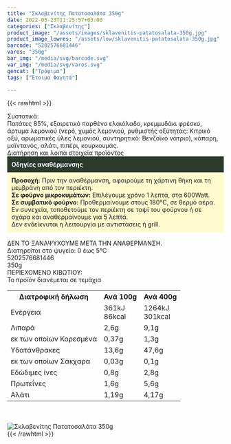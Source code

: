 ```yaml
---
title: "Σκλαβενίτης Πατατοσαλάτα 350g"
date: 2022-05-23T11:25:57+03:00
categories: ["Σκλαβενίτης"]
product_image: "/assets/images/sklavenitis-patatosalata-350g.jpg"
product_image_lowres: "/assets/low/sklavenitis-patatosalata-350g.jpg"
barcode: "5202576681446"
varos: "350g"
bar_img: "/media/svg/barcode.svg"
var_img: "/media/svg/varos.svg"
gencat: ["Τρόφιμα"]
tags: ["Έτοιμα Φαγητά"]

---
```

{{< rawhtml >}}

<div class="sload586"><div class="product"><div id="sistatika">Συστατικά:</div><div class="alltext">Πατάτες 85%, εξαιρετικό παρθένο ελαιόλαδο, κρεμμυδάκι φρέσκο, άρτυμα λεμονιού (νερό, χυμός λεμονιού, ρυθμιστής οξύτητας: Κιτρικό οξύ, αρωματικές ύλες λεμονιού, συντηρητικό: Βενζοϊκό νάτριο), κάπαρη, μαϊντανός, αλάτι, πιπέρι, κουρκουμάς.</div><div id="loipa">Διατήρηση και λοιπά στοιχεία προϊόντος</div><div class="alltext"><div style="background:#2b3a2d;padding:10px;color:#fff"><b>Οδηγίες αναθέρμανσης</b></div><div style="background:#ffface;padding:10px;"><b>Προσοχή:</b> Πριν την αναθέρμανση, αφαιρούμε τη χάρτινη θήκη και τη μεμβράνη από τον περιέκτη.<br><b>Σε φούρνο μικροκυμάτων:</b> Επιλέγουμε χρόνο 1 λεπτά, στα 600Watt.<br><b>Σε συμβατικό φούρνο:</b> Προθερμαίνουμε στους 180°C, σε θερμό αέρα. Εν συνεχεία, τοποθετούμε τον περιέκτη σε ταψί του φούρνου ή σε σχάρα και αναθερμαίνουμε για 5 λεπτά.<br>Δεν ενδείκνυται η λειτουργία με αντιστάσεις ή grill.</div><br>ΔΕΝ ΤΟ ΞΑΝΑΨΥΧΟΥΜΕ ΜΕΤΑ ΤΗΝ ΑΝΑΘΕΡΜΑΝΣΗ.<br>Διατηρείται στο ψυγείο: 0 έως 5°C<br></div><div id="barcode"><div id="barimage1"></div><span id="bartext">5202576681446</span></div><div id="varos"><div id="varosimage1"></div><span id="varostext">350g</span></div><div id="kivotio">ΠΕΡΙΕΧΟΜΕΝΟ ΚΙΒΩΤΙΟΥ:<br>Το προϊόν διανέμεται σε τεμάχια</div><div class="tabout"><table id="diatable"><tbody><tr><th>Διατροφική δήλωση</th><th>Ανά 100g</th><th>Ανά 400g</th></tr><tr><td class="texr2">Ενέργεια</td><td class="texr">361kJ<br>86kcal</td><td class="texr">1264kJ<br>301kcal</td></tr><tr><td class="texr2">Λιπαρά</td><td class="texr">2,6g</td><td class="texr">9,1g</td></tr><tr><td class="gray">εκ των οποίων Κορεσµένα</td><td class="gray2">0,37g</td><td class="gray2">1,3g</td></tr><tr><td class="texr2">Yδατάνθρακες</td><td class="texr">13,6g</td><td class="texr">47,6g</td></tr><tr><td class="gray">εκ των οποίων Σάκχαρα</td><td class="gray2">0,03g</td><td class="gray2">0,1g</td></tr><tr><td class="texr2">Eδώδιμες ίνες</td><td class="texr">0,8g</td><td class="texr">2,8g</td></tr><tr><td class="texr2">Πρωτεΐνες</td><td class="texr">1,6g</td><td class="texr">5,6g</td></tr><tr><td class="texr2">Αλάτι</td><td class="texr">1,19g</td><td class="texr">4,17g</td></tr></tbody></table></div><br><br><div class="pimg"><img alt="Σκλαβενίτης Πατατοσαλάτα 350g" title="Σκλαβενίτης Πατατοσαλάτα 350g" src="/assets/images/sklavenitis-patatosalata-350g.jpg"></div></div></div>
{{< /rawhtml >}}



